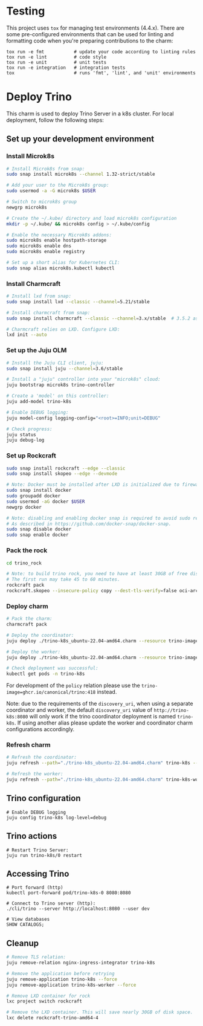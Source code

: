 # Testing

This project uses `tox` for managing test environments (4.4.x). There are some pre-configured environments
that can be used for linting and formatting code when you're preparing contributions to the charm:

```shell
tox run -e fmt           # update your code according to linting rules
tox run -e lint          # code style
tox run -e unit          # unit tests
tox run -e integration   # integration tests
tox                      # runs 'fmt', 'lint', and 'unit' environments
```

# Deploy Trino

This charm is used to deploy Trino Server in a k8s cluster. For local deployment, follow the following steps:

## Set up your development environment
### Install Microk8s
```bash
# Install Microk8s from snap:
sudo snap install microk8s --channel 1.32-strict/stable

# Add your user to the Microk8s group:
sudo usermod -a -G microk8s $USER

# Switch to microk8s group
newgrp microk8s

# Create the ~/.kube/ directory and load microk8s configuration
mkdir -p ~/.kube/ && microk8s config > ~/.kube/config

# Enable the necessary Microk8s addons:
sudo microk8s enable hostpath-storage
sudo microk8s enable dns
sudo microk8s enable registry

# Set up a short alias for Kubernetes CLI:
sudo snap alias microk8s.kubectl kubectl
```

### Install Charmcraft
```bash
# Install lxd from snap:
sudo snap install lxd --classic --channel=5.21/stable

# Install charmcraft from snap:
sudo snap install charmcraft --classic --channel=3.x/stable  # 3.5.2 as this is written

# Charmcraft relies on LXD. Configure LXD:
lxd init --auto
```

### Set up the Juju OLM
```bash
# Install the Juju CLI client, juju:
sudo snap install juju --channel=3.6/stable

# Install a "juju" controller into your "microk8s" cloud:
juju bootstrap microk8s trino-controller

# Create a 'model' on this controller:
juju add-model trino-k8s

# Enable DEBUG logging:
juju model-config logging-config="<root>=INFO;unit=DEBUG"

# Check progress:
juju status
juju debug-log
```

### Set up Rockcraft
```bash
sudo snap install rockcraft --edge --classic
sudo snap install skopeo --edge --devmode

# Note: Docker must be installed after LXD is initialized due to firewall rules incompatibility.
sudo snap install docker
sudo groupadd docker
sudo usermod -aG docker $USER
newgrp docker

# Note: disabling and enabling docker snap is required to avoid sudo requirement. 
# As described in https://github.com/docker-snap/docker-snap.
sudo snap disable docker
sudo snap enable docker
```

### Pack the rock
```bash
cd trino_rock

# Note: to build trino rock, you need to have at least 30GB of free disk space.
# The first run may take 45 to 60 minutes.
rockcraft pack
rockcraft.skopeo --insecure-policy copy --dest-tls-verify=false oci-archive:trino_<version>-24.04-edge_amd64.rock docker://localhost:32000/trino-rock:<version>
```

### Deploy charm
```bash
# Pack the charm:
charmcraft pack

# Deploy the coordinator:
juju deploy ./trino-k8s_ubuntu-22.04-amd64.charm --resource trino-image=localhost:32000/trino-rock:<version> --config charm-function=coordinator trino-k8s

# Deploy the worker:
juju deploy ./trino-k8s_ubuntu-22.04-amd64.charm --resource trino-image=localhost:32000/trino-rock:<version> --config charm-function=worker trino-k8s-worker

# Check deployment was successful:
kubectl get pods -n trino-k8s
```

For development of the `policy` relation please use the `trino-image=ghcr.io/canonical/trino:418` instead.

Note: due to the requirements of the `discovery_uri`, when using a separate coordinator and worker, the default `discovery_uri` value of `http://trino-k8s:8080` will only work if the trino coordinator deployment is named `trino-k8s`. If using another alias please update the worker and coordinator charm configurations accordingly.

### Refresh charm
```bash
# Refresh the coordinator:
juju refresh --path="./trino-k8s_ubuntu-22.04-amd64.charm" trino-k8s --resource trino-image=localhost:32000/trino-rock:<version> 

# Refresh the worker:
juju refresh --path="./trino-k8s_ubuntu-22.04-amd64.charm" trino-k8s-worker --resource trino-image=localhost:32000/trino-rock:<version> 
```


## Trino configuration
```
# Enable DEBUG logging
juju config trino-k8s log-level=debug

```

## Trino actions
```
# Restart Trino Server:
juju run trino-k8s/0 restart
```

## Accessing Trino
```
# Port forward (http)
kubectl port-forward pod/trino-k8s-0 8080:8080

# Connect to Trino server (http):
./cli/trino --server http://localhost:8080 --user dev

# View databases
SHOW CATALOGS;
```

## Cleanup
```bash
# Remove TLS relation: 
juju remove-relation nginx-ingress-integrator trino-k8s

# Remove the application before retrying
juju remove-application trino-k8s --force
juju remove-application trino-k8s-worker --force
```

```bash
# Remove LXD container for rock
lxc project switch rockcraft

# Remove the LXD container. This will save nearly 30GB of disk space. 
lxc delete rockcraft-trino-amd64-4
```
